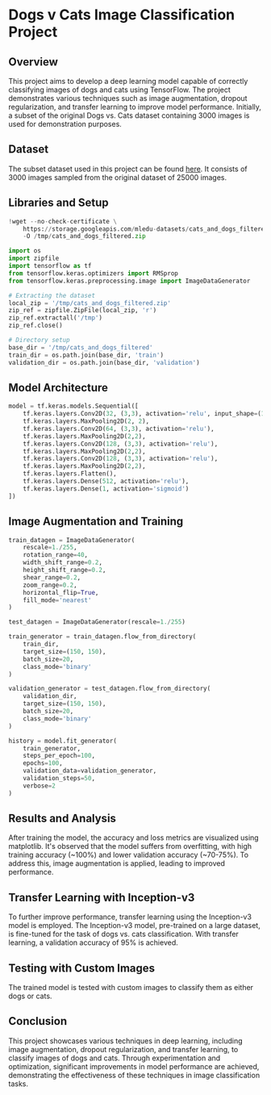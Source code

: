 # Dogs v Cats Image Classification Project

## Overview
This project aims to develop a deep learning model capable of correctly classifying images of dogs and cats using TensorFlow. The project demonstrates various techniques such as image augmentation, dropout regularization, and transfer learning to improve model performance. Initially, a subset of the original Dogs vs. Cats dataset containing 3000 images is used for demonstration purposes. 

## Dataset
The subset dataset used in this project can be found [here](https://storage.googleapis.com/mledu-datasets/cats_and_dogs_filtered.zip). It consists of 3000 images sampled from the original dataset of 25000 images.

## Libraries and Setup
```python
!wget --no-check-certificate \
    https://storage.googleapis.com/mledu-datasets/cats_and_dogs_filtered.zip \
    -O /tmp/cats_and_dogs_filtered.zip

import os
import zipfile
import tensorflow as tf
from tensorflow.keras.optimizers import RMSprop
from tensorflow.keras.preprocessing.image import ImageDataGenerator

# Extracting the dataset
local_zip = '/tmp/cats_and_dogs_filtered.zip'
zip_ref = zipfile.ZipFile(local_zip, 'r')
zip_ref.extractall('/tmp')
zip_ref.close()

# Directory setup
base_dir = '/tmp/cats_and_dogs_filtered'
train_dir = os.path.join(base_dir, 'train')
validation_dir = os.path.join(base_dir, 'validation')
```
## Model Architecture
```python
model = tf.keras.models.Sequential([
    tf.keras.layers.Conv2D(32, (3,3), activation='relu', input_shape=(150, 150, 3)),
    tf.keras.layers.MaxPooling2D(2, 2),
    tf.keras.layers.Conv2D(64, (3,3), activation='relu'),
    tf.keras.layers.MaxPooling2D(2,2),
    tf.keras.layers.Conv2D(128, (3,3), activation='relu'),
    tf.keras.layers.MaxPooling2D(2,2),
    tf.keras.layers.Conv2D(128, (3,3), activation='relu'),
    tf.keras.layers.MaxPooling2D(2,2),
    tf.keras.layers.Flatten(),
    tf.keras.layers.Dense(512, activation='relu'),
    tf.keras.layers.Dense(1, activation='sigmoid')
])
```
## Image Augmentation and Training
```python
train_datagen = ImageDataGenerator(
    rescale=1./255,
    rotation_range=40,
    width_shift_range=0.2,
    height_shift_range=0.2,
    shear_range=0.2,
    zoom_range=0.2,
    horizontal_flip=True,
    fill_mode='nearest'
)

test_datagen = ImageDataGenerator(rescale=1./255)

train_generator = train_datagen.flow_from_directory(
    train_dir,
    target_size=(150, 150),
    batch_size=20,
    class_mode='binary'
)

validation_generator = test_datagen.flow_from_directory(
    validation_dir,
    target_size=(150, 150),
    batch_size=20,
    class_mode='binary'
)

history = model.fit_generator(
    train_generator,
    steps_per_epoch=100,
    epochs=100,
    validation_data=validation_generator,
    validation_steps=50,
    verbose=2
)
```
## Results and Analysis
After training the model, the accuracy and loss metrics are visualized using matplotlib. It's observed that the model suffers from overfitting, with high training accuracy (~100%) and lower validation accuracy (~70-75%). To address this, image augmentation is applied, leading to improved performance.

## Transfer Learning with Inception-v3
To further improve performance, transfer learning using the Inception-v3 model is employed. The Inception-v3 model, pre-trained on a large dataset, is fine-tuned for the task of dogs vs. cats classification. With transfer learning, a validation accuracy of 95% is achieved.

## Testing with Custom Images
The trained model is tested with custom images to classify them as either dogs or cats.

## Conclusion
This project showcases various techniques in deep learning, including image augmentation, dropout regularization, and transfer learning, to classify images of dogs and cats. Through experimentation and optimization, significant improvements in model performance are achieved, demonstrating the effectiveness of these techniques in image classification tasks.

